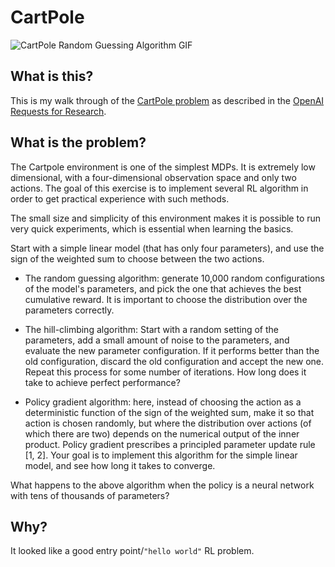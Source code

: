 # CartPole
![CartPole Random Guessing Algorithm GIF](https://i.imgur.com/2m28e15.gif)

## What is this?
This is my walk through of the [CartPole problem][1] as described in the [OpenAI Requests for Research][2].

## What is the problem?
The Cartpole environment is one of the simplest MDPs. It is extremely low dimensional, with a four-dimensional observation space and only two actions. The goal of this exercise is to implement several RL algorithm in order to get practical experience with such methods.

The small size and simplicity of this environment makes it is possible to run very quick experiments, which is essential when learning the basics.

Start with a simple linear model (that has only four parameters), and use the sign of the weighted sum to choose between the two actions.

  * The random guessing algorithm: generate 10,000 random configurations of the model's parameters, and pick the one that achieves the best cumulative reward. It is important to choose the distribution over the parameters correctly.

  * The hill-climbing algorithm: Start with a random setting of the parameters, add a small amount of noise to the parameters, and evaluate the new parameter configuration. If it performs better than the old configuration, discard the old configuration and accept the new one. Repeat this process for some number of iterations. How long does it take to achieve perfect performance?

  * Policy gradient algorithm: here, instead of choosing the action as a deterministic function of the sign of the weighted sum, make it so that action is chosen randomly, but where the distribution over actions (of which there are two) depends on the numerical output of the inner product. Policy gradient prescribes a principled parameter update rule [1, 2]. Your goal is to implement this algorithm for the simple linear model, and see how long it takes to converge.

What happens to the above algorithm when the policy is a neural network with tens of thousands of parameters?

## Why?
It looked like a good entry point/``"hello world"`` RL problem.


[1]: https://openai.com/requests-for-research/#cartpole
[2]: https://openai.com/requests-for-research/
